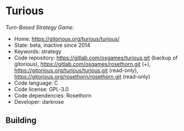# Turious

_Turn-Based Strategy Game._

- Home: https://gitorious.org/turious/turious/
- State: beta, inactive since 2014
- Keywords: strategy
- Code repository: https://gitlab.com/osgames/turious.git (backup of gitorious), https://gitlab.com/osgames/rosethorn.git (+), https://gitorious.org/turious/turious.git (read-only), https://gitorious.org/rosethorn/rosethorn.git (read-only)
- Code language: C
- Code license: GPL-3.0
- Code dependencies: Rosethorn
- Developer: darkrose


## Building
